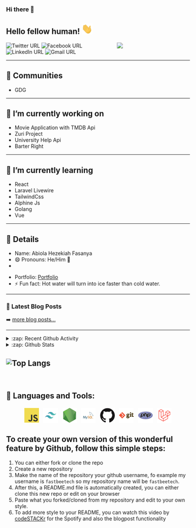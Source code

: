 ### Hi there 👋

<!-- <img src="https://www.google.com/url?sa=i&url=https%3A%2F%2Fwww.liveabout.com%2Ftop-cartoon-characters-of-all-time-137606&psig=AOvVaw2Vx1PmuFD4BnpXI_r_G3Ve&ust=1624417987073000&source=images&cd=vfe&ved=0CAoQjRxqFwoTCPizzNuiqvECFQAAAAAdAAAAABAD.jpg" alt=""> -->

<h2> Hello fellow human! <img src="https://raw.githubusercontent.com/ABSphreak/ABSphreak/master/gifs/Hi.gif" width="30px"></h2>

<img align='right' src="https://raw.githubusercontent.com/adefemi171/adefemi171/master/femiOctocat.png" width='200"'>

![Twitter URL](https://img.shields.io/twitter/url?color=%231DA1F2&label=harbiola78&logo=Twitter&style=social&url=https%3A%2F%2Fwww.twitter.com%2Fharbiola78)
![Facebook URL](https://img.shields.io/twitter/url?color=%231DA1F2&label=harbiola78&logo=facebook&style=social&url=https%3A%2F%2Fwww.facebook.com%2Fharbiola78)
![LinkedIn URL](https://img.shields.io/twitter/url?color=%231DA1F2&label=abiola%20fasanya&logo=linkedin&style=social&url=https%3A%2F%2Fwww.linkedin.com%2Fin%2Fabiola-fasanya-66a095129%2F%3ForiginalSubdomain%3Dng)
![Gmail URL](https://img.shields.io/twitter/url?color=%231DA1F2&label=abiola%20fasanya&logo=gmail&style=social&url=https%3A%2F%2Fmail.google.com%2Fmail%2Fharbiola78)



---

## 👯 Communities
- GDG

---

## 🔭 I’m currently working on
- Movie Application with TMDB Api
- Zuri Project
- University Help Api
- Barter Right

---

## 🌱 I’m currently learning
- React
- Laravel Livewire
- TailwindCss
- Alphine Js
- Golang
- Vue

---

## 💬 Details
- Name: Abiola Hezekiah Fasanya
- 😄 Pronouns: He/Him :man:
- 
<!-- - Presentations -->
- Portfolio: [Portfolio](https://fastbeetech.github.io/portfolio/dist/index.html)
- ⚡ Fun fact: Hot water will turn into ice faster than cold water.


---

### 📕 Latest Blog Posts

<!-- BLOG-POST-LIST:START -->

<!-- BLOG-POST-LIST:END -->

➡️ [more blog posts...](https://medium.com/@harbiola78)

---


<details>
  <summary>:zap: Recent Github Activity</summary>
  
<!--START_SECTION:activity-->
1. 💪 Opened PR [#346](https://github.com/zurichat/zc_core/pull/346) in [zurichat/zc_core](https://github.com/zurichat/zc_core)
<!--END_SECTION:activity-->

</details>

<details>
  <summary>:zap: Github Stats</summary>
  
  ![Anurag's GitHub stats](https://github-readme-stats-fastbeetech.vercel.app/api?username=fastbeetech&show_icons=true&theme=radical)


</details>



![Top Langs](https://github-readme-stats.vercel.app/api/top-langs/?username=fastbeetech&theme=tokyonight)
---
<br />

## 🧰 Languages and Tools:
<p align="center">
<img src="https://raw.githubusercontent.com/github/explore/80688e429a7d4ef2fca1e82350fe8e3517d3494d/topics/javascript/javascript.png" alt="Javascript" height="40" style="vertical-align:top; margin:4px">
<img src="https://raw.githubusercontent.com/github/explore/80688e429a7d4ef2fca1e82350fe8e3517d3494d/topics/tailwind/tailwind.png" alt="Tailwind Css" height="40" style="vertical-align:top; margin:4px">
<img src="https://raw.githubusercontent.com/github/explore/80688e429a7d4ef2fca1e82350fe8e3517d3494d/topics/nodejs/nodejs.png" alt="NodeJS" height="40" style="vertical-align:top; margin:4px">
<img src="https://raw.githubusercontent.com/github/explore/80688e429a7d4ef2fca1e82350fe8e3517d3494d/topics/mysql/mysql.png" alt="MySQL" height="40" style="vertical-align:top; margin:4px">
<img src="https://raw.githubusercontent.com/github/explore/78df643247d429f6cc873026c0622819ad797942/topics/github/github.png" alt="Github" height="40" style="vertical-align:top; margin:4px">
<img src="https://raw.githubusercontent.com/github/explore/80688e429a7d4ef2fca1e82350fe8e3517d3494d/topics/git/git.png" alt="Git" height="40" style="vertical-align:top; margin:4px">
<img src="https://raw.githubusercontent.com/github/explore/80688e429a7d4ef2fca1e82350fe8e3517d3494d/topics/php/php.png" alt="PHP" height="40" style="vertical-align:top; margin:4px">
<img src="https://raw.githubusercontent.com/github/explore/80688e429a7d4ef2fca1e82350fe8e3517d3494d/topics/laravel/laravel.png" alt="Laravel" height="40" style="vertical-align:top; margin:4px">
</p>

<be />

## To create your own version of this wonderful feature by Github, follow this simple steps:

1. You can either fork or clone the repo
2. Create a new repository
3. Make the name of the repository your github username, fo example my username is `fastbeetech` so my repository name will be `fastbeetech`.
4. After this, a README.md file is automatically created, you can either clone this new repo or edit on your browser
5. Paste what you forked/cloned from my repository and edit to your own style.
5. To add more style to your README, you can watch this video by [codeSTACKr](https://www.youtube.com/watch?v=n6d4KHSKqGk) for the Spotify and also the blogpost functionality


<!--
**fastbeetech/fastbeetech** is a ✨ _special_ ✨ repository because its `README.md` (this file) appears on your GitHub profile.

Here are some ideas to get you started:

- 🔭 I’m currently working on ...
- 🌱 I’m currently learning ...
- 👯 I’m looking to collaborate on ...
- 🤔 I’m looking for help with ...
- 💬 Ask me about ...
- 📫 How to reach me: ...
- 😄 Pronouns: ...
- ⚡ Fun fact: ...
-->
